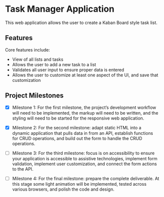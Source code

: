 # Task Manager Application

This web application allows the user to create a Kaban Board style task list.

## Features

Core features include:
- View of all lists and tasks
- Allows the user to add a new task to a list
- Validates all user input to ensure proper data is entered
- Allows the user to customize at least one aspect of the UI, and save that customization

## Project Milestones

- [x] Milestone 1:
For the first milestone, the project’s development workflow will need to be implemented, the markup will need to be written, and the styling will need to be started for the responsive web application.

- [x] Milestone 2:
For the second milestone: adapt static HTML into a dynamic application that pulls data in from an API, establish functions for CRUD operations, and build out the form to handle the CRUD operations.

- [ ] Milestone 3:
For the third milestone: focus is on accessibility to ensure your application is accessible to assistive technologies, implement form validation, implement user customization, and connect the form actions to the API.

- [ ] Milestone 4:
For the final milestone: prepare the complete deliverable. At this stage some light animation will be implemented, tested across various browsers, and polish the code and design.
